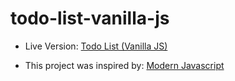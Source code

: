 # todo-list-vanilla-js
 
- Live Version: [Todo List (Vanilla JS)](https://todo-list-vanilla-js-gsindar.vercel.app/)

- This project was inspired by: [Modern Javascript](https://www.udemy.com/course/modern-javascript-from-novice-to-ninja/)
